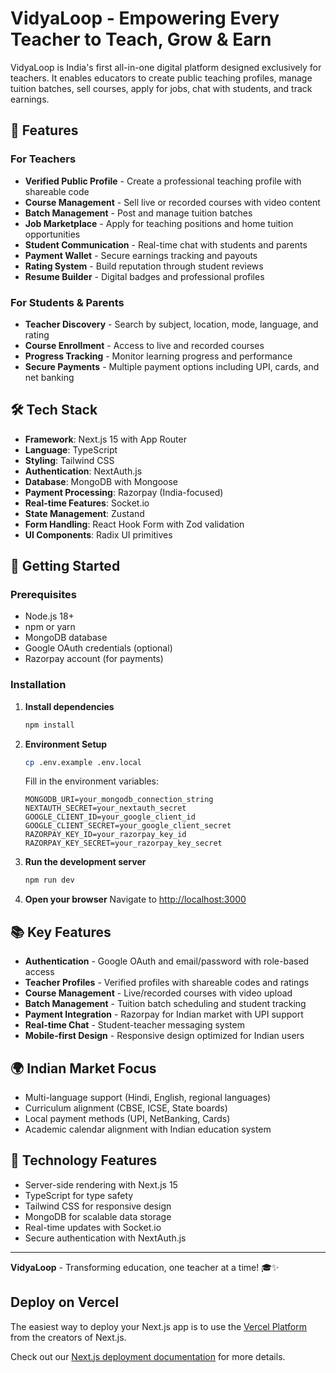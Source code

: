 # VidyaLoop - Empowering Every Teacher to Teach, Grow & Earn

VidyaLoop is India's first all-in-one digital platform designed exclusively for teachers. It enables educators to create public teaching profiles, manage tuition batches, sell courses, apply for jobs, chat with students, and track earnings.

## 🚀 Features

### For Teachers
- **Verified Public Profile** - Create a professional teaching profile with shareable code
- **Course Management** - Sell live or recorded courses with video content
- **Batch Management** - Post and manage tuition batches
- **Job Marketplace** - Apply for teaching positions and home tuition opportunities
- **Student Communication** - Real-time chat with students and parents
- **Payment Wallet** - Secure earnings tracking and payouts
- **Rating System** - Build reputation through student reviews
- **Resume Builder** - Digital badges and professional profiles

### For Students & Parents
- **Teacher Discovery** - Search by subject, location, mode, language, and rating
- **Course Enrollment** - Access to live and recorded courses
- **Progress Tracking** - Monitor learning progress and performance
- **Secure Payments** - Multiple payment options including UPI, cards, and net banking

## 🛠️ Tech Stack

- **Framework**: Next.js 15 with App Router
- **Language**: TypeScript
- **Styling**: Tailwind CSS
- **Authentication**: NextAuth.js
- **Database**: MongoDB with Mongoose
- **Payment Processing**: Razorpay (India-focused)
- **Real-time Features**: Socket.io
- **State Management**: Zustand
- **Form Handling**: React Hook Form with Zod validation
- **UI Components**: Radix UI primitives

## 🚦 Getting Started

### Prerequisites
- Node.js 18+ 
- npm or yarn
- MongoDB database
- Google OAuth credentials (optional)
- Razorpay account (for payments)

### Installation

1. **Install dependencies**
   ```bash
   npm install
   ```

2. **Environment Setup**
   ```bash
   cp .env.example .env.local
   ```
   
   Fill in the environment variables:
   ```env
   MONGODB_URI=your_mongodb_connection_string
   NEXTAUTH_SECRET=your_nextauth_secret
   GOOGLE_CLIENT_ID=your_google_client_id
   GOOGLE_CLIENT_SECRET=your_google_client_secret
   RAZORPAY_KEY_ID=your_razorpay_key_id
   RAZORPAY_KEY_SECRET=your_razorpay_key_secret
   ```

3. **Run the development server**
   ```bash
   npm run dev
   ```

4. **Open your browser**
   Navigate to [http://localhost:3000](http://localhost:3000)

## 📚 Key Features

- **Authentication** - Google OAuth and email/password with role-based access
- **Teacher Profiles** - Verified profiles with shareable codes and ratings
- **Course Management** - Live/recorded courses with video upload
- **Batch Management** - Tuition batch scheduling and student tracking
- **Payment Integration** - Razorpay for Indian market with UPI support
- **Real-time Chat** - Student-teacher messaging system
- **Mobile-first Design** - Responsive design optimized for Indian users

## 🌍 Indian Market Focus

- Multi-language support (Hindi, English, regional languages)
- Curriculum alignment (CBSE, ICSE, State boards)
- Local payment methods (UPI, NetBanking, Cards)
- Academic calendar alignment with Indian education system

## 📱 Technology Features

- Server-side rendering with Next.js 15
- TypeScript for type safety
- Tailwind CSS for responsive design
- MongoDB for scalable data storage
- Real-time updates with Socket.io
- Secure authentication with NextAuth.js

---

**VidyaLoop** - Transforming education, one teacher at a time! 🎓✨

## Deploy on Vercel

The easiest way to deploy your Next.js app is to use the [Vercel Platform](https://vercel.com/new?utm_medium=default-template&filter=next.js&utm_source=create-next-app&utm_campaign=create-next-app-readme) from the creators of Next.js.

Check out our [Next.js deployment documentation](https://nextjs.org/docs/app/building-your-application/deploying) for more details.
